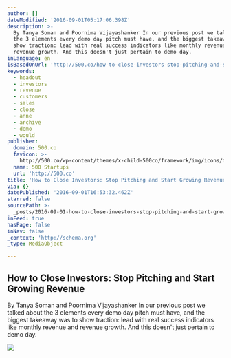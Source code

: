 ```yaml
---
author: []
dateModified: '2016-09-01T05:17:06.398Z'
description: >-
  By Tanya Soman and Poornima Vijayashanker In our previous post we talked about
  the 3 elements every demo day pitch must have, and the biggest takeaway was to
  show traction: lead with real success indicators like monthly revenue and
  revenue growth. And this doesn't just pertain to demo day.
inLanguage: en
isBasedOnUrl: 'http://500.co/how-to-close-investors-stop-pitching-and-start-growing-revenue/'
keywords:
  - headout
  - investors
  - revenue
  - customers
  - sales
  - close
  - anne
  - archive
  - demo
  - would
publisher:
  domain: 500.co
  favicon: >-
    http://500.co/wp-content/themes/x-child-500co/framework/img/icons/favicon.ico
  name: 500 Startups
  url: 'http://500.co'
title: 'How to Close Investors: Stop Pitching and Start Growing Revenue'
via: {}
datePublished: '2016-09-01T16:53:32.462Z'
starred: false
sourcePath: >-
  _posts/2016-09-01-how-to-close-investors-stop-pitching-and-start-growing-reve.md
inFeed: true
hasPage: false
inNav: false
_context: 'http://schema.org'
_type: MediaObject

---
```

<article style=""><h1>How to Close Investors: Stop Pitching and Start Growing Revenue</h1><p>By Tanya Soman and Poornima Vijayashanker In our previous post we talked about the 3 elements every demo day pitch must have, and the biggest takeaway was to show traction: lead with real success indicators like monthly revenue and revenue growth. And this doesn't just pertain to demo day.</p><img src="http://500.co/wp-content/uploads/2015/06/bigstock-Businesswomen-Are-Building-Bus-63187936.jpg" /></article>